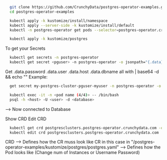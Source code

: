 ```bash
  git clone https://github.com/CrunchyData/postgres-operator-examples.git
  cd postgres-operator-examples
```
```bash
  kubectl apply -k kustomize/install/namespace
  kubectl apply --server-side -k kustomize/install/default
  kubectl -n postgres-operator get pods --selector=postgres-operator.crunchydata.com/control-plane=postgres-operator --field-selector=status.phase=Running
```
```bash
  kubectl apply -k kustomize/postgres
```
To get your Secrets 
```bash
  kubectl get secrets -n postgres-operator
  kubectl get secret <pguser> -n postgres-operator -o jsonpath="{.data}"
```
Get .data.password .data.user .data.host .data.dbname
all with | base64 -d && echo ""
Example:
```bash
  get secret my-postgres-cluster-pguser-myuser -n postgres-operator -o jsonpath="{.data.password}" | base64 -d && echo ""
```

```bash
  kubectl exec -it -n <pod name (4/4)> -- /bin/bash
  psql -h <host> -U <user> -d <database>
```
--> Now connected to Database



Show CRD
Edit CRD

```bash
  kubectl get crd postgresclusters.postgres-operator.crunchydata.com -o yaml
  kubectl edit crd postgresclusters.postgres-operator.crunchydata.com
```

CRD --> Defines how the CR muss look like
CR in this case in "/postgres-operator-examples/kustomize/postgres/postgres.yaml"
--> Defines how the Pod looks like (Change num of Instances or Username Password)

